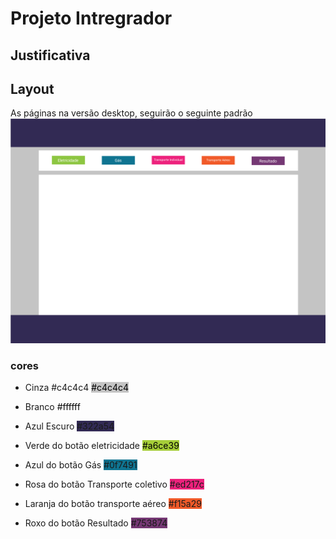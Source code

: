 # Projeto Intregrador

## Justificativa

## Layout
As páginas na versão desktop, seguirão o seguinte padrão
<img src="./documentacao/imagens/layout-desktop.PNG">

### cores 

* Cinza #c4c4c4 <label style="background-color: #c4c4c4; color: #000"> #c4c4c4</label>
* Branco <label style="background-color: #ffffff; color: #000"> #ffffff</label>
*  Azul Escuro <label style="background-color: #322a54"> #322a54</label>
* Verde do botão eletricidade <label style="background-color: #a6ce39 ; color: #000"> #a6ce39</label>
* Azul do botão Gás <label style="background-color: #0f7491"> #0f7491</label>
* Rosa do botão Transporte coletivo <label style="background-color: #ed217c"> #ed217c</label>

* Laranja do botão transporte aéreo <label style="background-color: #f15a29"> #f15a29</label>

* Roxo do botão Resultado
<label style="background-color: #753874"> #753874</label>
